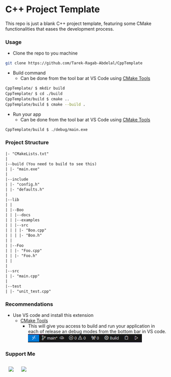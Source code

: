 # C++ Project Template

This repo is just a blank C++ project template, featuring some CMake functionalities that eases the development process.

### Usage

- Clone the repo to you machine

```bash
git clone https://github.com/Tarek-Ragab-Abdelal/CppTemplate
```

- Build command
  - Can be done from the tool bar at VS Code using [CMake Tools](#Recommendations)

```bash
CppTemplate/ $ mkdir build
CppTemplate/ $ cd ./build
CppTemplate/build $ cmake ..
CppTemplate/build $ cmake --build .
```

- Run your app
  - Can be done from the tool bar at VS Code using [CMake Tools](#Recommendations)

```bash
CppTemplate/build $ ./debug/main.exe
```

### Project Structure

```
|- "CMakeLists.txt"
|
|--build (You need to build to see this)
| |- "main.exe"
|
|--include
| |- "config.h"
| |- "defaults.h"
|
|--lib
| |
| |--Boo
| | |--docs
| | |--examples
| | |--src
| | | |- "Boo.cpp"
| | | |- "Boo.h"
| |
| |--Foo
| | |- "Foo.cpp"
| | |- "Foo.h"
| |
|
|--src
| |- "main.cpp"
|
|--test
| |- "unit_test.cpp"
```

### Recommendations

- Use VS code and install this extension
  - [CMake Tools](https://marketplace.visualstudio.com/items?itemName=ms-vscode.cmake-tools)
    - This will give you access to build and run your application in each of release an debug modes from the bottom bar in VS code.
      <br>![Cmake Tools from ToolBar at VS Code](/assets/cmake_toolbar.png)



      
### Support Me

<p style="display: inline-block; margin-right: 0.25rem;"><a style="padding: 10px;" href="https://www.buymeacoffee.com/tarekragab"><img src="https://cdn.buymeacoffee.com/buttons/v2/default-yellow.png" width="150"/></a>
<a style="padding: 10px;" href="https://www.ko-fi.com/tarekragab"><img src="https://storage.ko-fi.com/cdn/kofi2.png?v=3" width="150"/></a></p>
